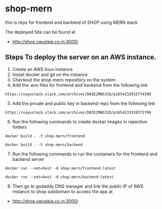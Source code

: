 # shop-mern

this is repo for frontend and backend of SHOP using MERN stack


The deployed Site can be found at 

- http://shop.vayuteja.co.in:3000/


## Steps To deploy the server on an AWS instance.

1. Create an AWS linux instance
2. Install docker and git on the instance
3. Checkout the shop-mern repository on the system
4. Add the .env files for frontend and backend from the following link

```https://vayustack.slack.com/archives/D02E2MWS31D/p1654232915774389```

5. Add the private and public key in backend repo from the follwoing link

```https://vayustack.slack.com/archives/D02E2MWS31D/p1654233159372709```

6. Run the following commands to create docker images in repective folders

``` docker build . -t shop-mern/frontend ```

``` docker build . -t shop-mern/backend ```

7. Run the following commands to run the containers for the frontend and backend server

``` docker run --net=host -d shop-mern/frontend:latest ```

``` docker run --net=host -d shop-mern/backend:latest ```

8. Then go to godaddy DNS manager and link the public IP of AWS instance to shop subdomain to access the app at 


- http://shop.vayuteja.co.in:3000/
